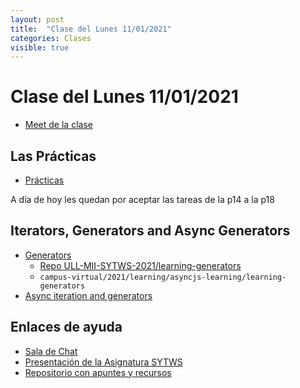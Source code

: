 ```yaml
---
layout: post
title:  "Clase del Lunes 11/01/2021"
categories: Clases
visible: true
---
```


# Clase del Lunes 11/01/2021

* [Meet de la clase]({{site.meet}})

## Las Prácticas

* [Prácticas]({{site.baseurl}}/practicas)

A día de hoy les quedan por aceptar las tareas de la p14 a la p18
    
## Iterators, Generators and Async Generators

* [Generators](https://javascript.info/generators)
  - [Repo ULL-MII-SYTWS-2021/learning-generators](https://github.com/ULL-MII-SYTWS-2021/learning-generators)
  - `campus-virtual/2021/learning/asyncjs-learning/learning-generators`
* [Async iteration and generators](https://javascript.info/async-iterators-generators)

## Enlaces de ayuda

* [Sala de Chat](https://chat.google.com/u/1/room/AAAAp18fCE8)
* [Presentación de la Asignatura SYTWS]({{site.baseurl}}/tema0-presentacion/)
* [Repositorio con apuntes y recursos]({{site.books_shared}})   
